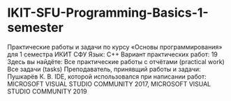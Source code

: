 # IKIT-SFU-Programming-Basics-1-semester
Практические работы и задачи по курсу «Основы программирования» для 1 семестра ИКИТ СФУ
Язык: С++
Вариант практических работ: 19
Здесь вы найдёте:
    Все практические работы с отчётами (practical work)
    Все задачи (tasks)
Преподаватель, принявщий работы и задачи:
    Пушкарёв К. В.
IDE, которой использовался при написании работ:
  MICROSOFT VISUAL STUDIO COMMUNITY 2017, MICROSOFT VISUAL STUDIO COMMUNITY 2019
